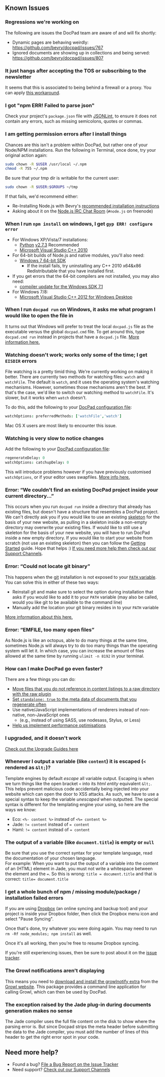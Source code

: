 ## Known Issues


### Regressions we're working on
The following are issues the DocPad team are aware of and will fix shortly:

- Dynamic pages are behaving weirdly: https://github.com/bevry/docpad/issues/767
- Ignored documents are showing up in collections and being served: https://github.com/bevry/docpad/issues/807


### It just hangs after accepting the TOS or subscribing to the newsletter
It seems that this is associated to being behind a firewall or a proxy. You can apply [this workaround](https://github.com/bevry/docpad/issues/488).


### I got "npm ERR! Failed to parse json"
Check your project's `package.json` file with [JSONLint](http://jsonlint.com/), to ensure it does not contain any errors, such as missing semicolons, quotes or commas.


### I am getting permission errors after I install things
Chances are this isn't a problem within DocPad, but rather one of your Node/NPM installations. Run the following in Terminal, once done, try your original action again:

``` bash
sudo chown -R $USER /usr/local ~/.npm
chmod -R 755 ~/.npm
```

Be sure that your tmp dir is writable for the current user:

``` bash
sudo chown -R $USER:$GROUPS ~/tmp
```

If that fails, we'd recommend either:

- Re-Installing Node.js with Bevry's [recommended installation instructions](http://bevry.me/node/install)
- Asking about it on the [Node.js IRC Chat Room](http://webchat.freenode.net/?channels=node.js) (`#node.js` on freenode)


### When I run `npm install` on windows, I get `gyp ERR! configure error`
- For Windows XP/Vista/7 installations:
  - [Python](http://www.python.org/download/) [v2.7.3](http://www.python.org/download/releases/2.7.3#download) Recommended 
  - [Microsoft Visual Studio C++ 2010](http://go.microsoft.com/?linkid=9709949)
- For 64-bit builds of Node.js and native modules, you'll also need:
  - [Windows 7 64-bit SDK](http://www.microsoft.com/en-us/download/details.aspx?id=8279)
    - If the install fails, try uninstalling any C++ 2010 x64&x86 Redistributable that you have installed first.
- If you get errors that the 64-bit compilers are not installed, you may also need:
  - [compiler update for the Windows SDK 7.1](http://www.microsoft.com/en-us/download/details.aspx?id=4422)
- For Windows 7/8:
  - [Microsoft Visual Studio C++ 2012 for Windows Desktop](http://go.microsoft.com/?linkid=9816758)


### When I run `docpad run` on Windows, it asks me what program I would like to open the file in
It turns out that Windows will prefer to treat the local `docpad.js` file as the executable versus the global `docpad.cmd` file. To get around this, type `docpad.cmd run` instead in projects that have a `docpad.js` file. [More information here.](https://github.com/bevry/docpad/issues/561#issuecomment-21494426)


### Watching doesn't work; works only some of the time; I get `EISDIR` errors
File watching is a pretty timid thing. We're currently working on making it better. There are currently two methods for watching files: `watch` and `watchFile`. The default is `watch`, and it uses the operating system's watching mechanisms. However, sometimes those mechanisms aren't the best. If that's the case, we'd like to switch our watching method to `watchFile`.  It's slower, but it works when `watch` doesn't. 

To do this, add the following to your [DocPad configuration file](/docpad/config):

``` coffee
watchOptions: preferredMethods: ['watchFile','watch']
```

Mac OS X users are most likely to encounter this issue.


### Watching is very slow to notice changes

Add the following to your [DocPad configuration file](/docpad/config):


``` coffee
regenerateDelay: 0
watchOptions: catchupDelay: 0
```

This will introduce problems however if you have previously customised `watchOptions`, or if your editor uses swapfiles. [More info here.](https://github.com/bevry/docpad/issues/749)


### Error: “We couldn't find an existing DocPad project inside your current directory...”
This occurs when you run `docpad run` inside a directory that already has existing files, but doesn't have a structure that resembles a DocPad project. We can't directly ask you if you would like to use an existing [skeleton](/docpad/skeletons) for the basis of your new website, as pulling in a skeleton inside a non-empty directory may overwrite your existing files. If would like to still use a skeleton for the basis of your new website, you will have to run DocPad inside a new empty directory. If you would like to start your website from scratch (not use an existing skeleton) then you can follow the [Getting Started](/docpad/start) guide. Hope that helps :) [If you need more help then check out our Support Channels](/support).


### Error: “Could not locate git binary”
This happens when the [git](http://git-scm.com) installation is not exposed to your [`PATH` variable](http://en.wikipedia.org/wiki/PATH_%28variable%29). You can solve this in either of these two ways:

- Reinstall git and make sure to select the option during installation that asks if you would like to add it to your `PATH` variable (may also be called, would you like git to be available to the command line)
- Manually add the location your git binary resides in to your `PATH` variable

[More information about this here.](https://github.com/bevry/docpad/issues/425)


### Error: “EMFILE, too many open files”
As Node.js is like an octopus, able to do many things at the same time, sometimes Node.js will always try to do too many things than the operating system will let it. In which case, you can increase the amount of files allowed at the same time by running `ulimit -n 8192` in your terminal.


### How can I make DocPad go even faster?
There are a few things you can do:

- [Move files that you do not reference in content listings to a raw directory with the raw plugin](https://github.com/bevry/docpad/issues/276)
- [Set `standalone: true` to the meta data of documents that you regenerate often](/docpad/meta-data#standalone)
- Use native/JavaScript implementations of renderers instead of non-native, non-JavaScript ones
  - (e.g., instead of using SASS, use nodesass, Stylus, or Less)
- [Help us implement performance optimisations](https://github.com/bevry/docpad/issues/529)


### I upgraded, and it doesn't work
[Check out the Upgrade Guides here](/docpad/upgrade)


### Whenever I output a variable (like `content`) it is escaped (`<` rendered as `&lt;`)?
Template engines by default _escape_ all variable output. Escaping is when we turn things like the open bracket `<` into its _html entity_ equivalent `&lt;`. This helps prevent malicious code accidentally being injected into your website which can open the door to XSS attacks. As such, we have to use a special syntax to keep the variable _unescaped_ when outputted. The special syntax is different for the templating engine your using, so here are the ways we know:

- Eco: `<%- content %>` instead of `<%= content %>`
- Jade: `!= content` instead of `= content`
- Haml: `!= content` instead of `= content`

### The output of a variable (like `document.title`) is empty or `null`
Be sure that you use the correct syntax for your template language, read the documentation of your chosen language.  
For example: When you want to put the output of a variable into the content of an (HTML) element in Jade, you must not write a whitespace between the element and the `=`. So this is wrong: `title = document.title` and that is correct: `title= document.title`


### I get a whole bunch of npm / missing module/package / installation failed errors
If you are using [Dropbox](http://j.mp/dropbox-bal) (an online syncing and backup tool) and your project is inside your Dropbox folder, then click the Dropbox menu icon and select "Pause Syncing". 

Once that's done, try whatever you were doing again. You may need to run `rm -Rf node_modules; npm install` as well. 

Once it's all working, then you're free to resume Dropbox syncing.

If you're still experiencing issues, then be sure to post about it on the [issue tracker](/issues).


### The Growl notifications aren't displaying
This means you need to [download and install the growlnotify extra](http://growl.cachefly.net/GrowlNotify-1.3.zip) from the [Growl website](http://growl.info). This package provides a command line application for calling Growl, which can then be used by DocPad.


### The exception raised by the Jade plug-in during documents generation makes no sense
The Jade compiler uses the full file content on the disk to show where the parsing error is. But since Docpad strips the meta header before submitting the data to the Jade compiler, you must add the number of lines of this header to get the right error spot in your code.


## Need more help?

- Found a bug? [File a Bug Report on the Issue Tracker](/issues)
- Need support? [Check out our Support Channels](/support)
